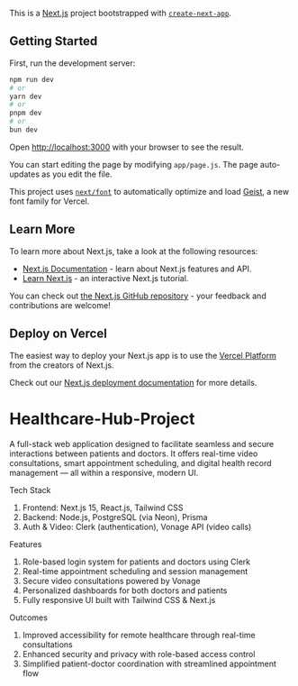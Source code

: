 
This is a [Next.js](https://nextjs.org) project bootstrapped with [`create-next-app`](https://github.com/vercel/next.js/tree/canary/packages/create-next-app).

## Getting Started

First, run the development server:

```bash
npm run dev
# or
yarn dev
# or
pnpm dev
# or
bun dev
```

Open [http://localhost:3000](http://localhost:3000) with your browser to see the result.

You can start editing the page by modifying `app/page.js`. The page auto-updates as you edit the file.

This project uses [`next/font`](https://nextjs.org/docs/app/building-your-application/optimizing/fonts) to automatically optimize and load [Geist](https://vercel.com/font), a new font family for Vercel.

## Learn More

To learn more about Next.js, take a look at the following resources:

- [Next.js Documentation](https://nextjs.org/docs) - learn about Next.js features and API.
- [Learn Next.js](https://nextjs.org/learn) - an interactive Next.js tutorial.

You can check out [the Next.js GitHub repository](https://github.com/vercel/next.js) - your feedback and contributions are welcome!

## Deploy on Vercel

The easiest way to deploy your Next.js app is to use the [Vercel Platform](https://vercel.com/new?utm_medium=default-template&filter=next.js&utm_source=create-next-app&utm_campaign=create-next-app-readme) from the creators of Next.js.

Check out our [Next.js deployment documentation](https://nextjs.org/docs/app/building-your-application/deploying) for more details.


# Healthcare-Hub-Project
A full-stack web application designed to facilitate seamless and secure interactions between patients and doctors. It offers real-time video consultations, smart appointment scheduling, and digital health record management — all within a responsive, modern UI.

Tech Stack
1) Frontend: Next.js 15, React.js, Tailwind CSS
2) Backend: Node.js, PostgreSQL (via Neon), Prisma
3) Auth & Video: Clerk (authentication), Vonage API (video calls)

Features
1) Role-based login system for patients and doctors using Clerk
2) Real-time appointment scheduling and session management
3) Secure video consultations powered by Vonage
4) Personalized dashboards for both doctors and patients
5) Fully responsive UI built with Tailwind CSS & Next.js

Outcomes
1) Improved accessibility for remote healthcare through real-time consultations
2) Enhanced security and privacy with role-based access control
3) Simplified patient-doctor coordination with streamlined appointment flow

